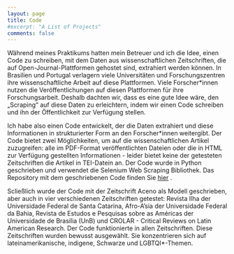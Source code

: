 ```yaml
---
layout: page
title: Code
#excerpt: "A List of Projects"
comments: false
---
```

Während meines Praktikums hatten mein Betreuer und ich die Idee, einen Code zu schreiben, mit dem Daten aus wissenschaftlichen Zeitschriften, die auf Open-Journal-Plattformen gehostet sind, extrahiert werden können. In Brasilien und Portugal verlagern viele Universitäten und Forschungszentren ihre wissenschaftliche Arbeit auf diese Plattformen. Viele Forscher*innen nutzen die Veröffentlichungen auf diesen Plattformen für ihre Forschungsarbeit. Deshalb dachten wir, dass es eine gute Idee wäre, den „Scraping“ auf diese Daten zu erleichtern, indem wir einen Code schreiben und ihn der Öffentlichkeit zur Verfügung stellen. 

Ich habe also einen Code entwickelt, der die Daten extrahiert und diese Informationen in strukturierter Form an den Forscher*innen weitergibt. Der Code bietet zwei Möglichkeiten, um auf die wissenschaftlichen Artikel zuzugreifen: alle im PDF-Format veröffentlichten Dateien oder die in HTML zur Verfügung gestellten Informationen - leider bietet keine der getesteten Zeitschriften die Artikel in TEI-Datein an. Der Code wurde in Python geschrieben und verwendet die Selenium Web Scraping Bibliothek. Das Repository mit dem geschriebenen Code finden Sie <a href="https://github.com/nadia-aguiar/praktikum_dh_2022" target="_blanck">hier</a>
. 
 
Scließlich wurde der Code mit der Zeitschrift Aceno als Modell geschrieben, aber auch in vier verschiedenen Zeitschriften getestet: Revista Ilha der Universidade Federal de Santa Catarina, Afro-A’sia der Universidade Federal da Bahia, Revista de Estudos e Pesquisas sobre as Américas der Universidade de Brasília (UnB) und CROLAR - Critical Reviews on Latin American Research. Der Code funktionierte in allen Zeitschriften. Diese Zeitschriften wurden bewusst ausgewählt. Sie konzentrieren sich auf lateinamerikanische, indigene, Schwarze und LGBTQI*-Themen.